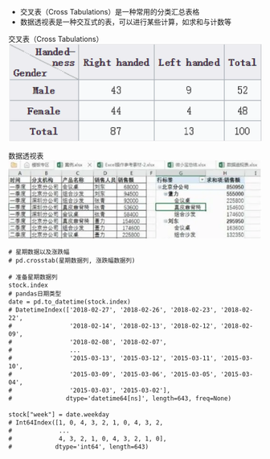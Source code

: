 - 交叉表（Cross Tabulations）是一种常用的分类汇总表格
- 数据透视表是一种交互式的表，可以进行某些计算，如求和与计数等

交叉表（Cross Tabulations）  
![](../photo/Pasted%20image%2020231103162709.png)

数据透视表  
![](../photo/Pasted%20image%2020231103162801.png)

```
# 星期数据以及涨跌幅
# pd.crosstab(星期数据列, 涨跌幅数据列)

# 准备星期数据列
stock.index
# pandas日期类型
date = pd.to_datetime(stock.index)
# DatetimeIndex(['2018-02-27', '2018-02-26', '2018-02-23', '2018-02-22',
#                '2018-02-14', '2018-02-13', '2018-02-12', '2018-02-09',
#                '2018-02-08', '2018-02-07',
#                ...
#                '2015-03-13', '2015-03-12', '2015-03-11', '2015-03-10',
#                '2015-03-09', '2015-03-06', '2015-03-05', '2015-03-04',
#                '2015-03-03', '2015-03-02'],
#               dtype='datetime64[ns]', length=643, freq=None)

stock["week"] = date.weekday
# Int64Index([1, 0, 4, 3, 2, 1, 0, 4, 3, 2,
#             ...
#             4, 3, 2, 1, 0, 4, 3, 2, 1, 0],
#            dtype='int64', length=643)
```